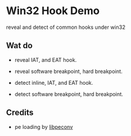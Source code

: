 # Win32 Hook Demo
reveal and detect of common hooks under win32

## Wat do
- reveal IAT, and EAT hook.

- reveal software breakpoint, hard breakpoint.

- detect inline, IAT, and EAT hook.

- detect software breakpoint, hard breakpoint.

## Credits
- pe loading by [libpeconv](https://github.com/hasherezade/libpeconv)
